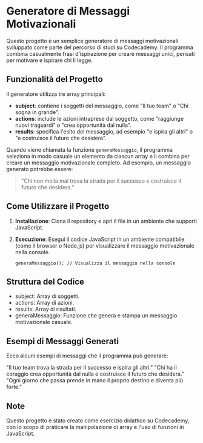 # Generatore di Messaggi Motivazionali

Questo progetto è un semplice generatore di messaggi motivazionali sviluppato come parte del percorso di studi su Codecademy. Il programma combina casualmente frasi d’ispirazione per creare messaggi unici, pensati per motivare e ispirare chi li legge.

## Funzionalità del Progetto

Il generatore utilizza tre array principali:

- **subject**: contiene i soggetti del messaggio, come "Il tuo team" o "Chi sogna in grande".
- **actions**: include le azioni intraprese dal soggetto, come "raggiunge nuovi traguardi" o "crea opportunità dal nulla".
- **results**: specifica l'esito del messaggio, ad esempio "e ispira gli altri" o "e costruisce il futuro che desidera".

Quando viene chiamata la funzione `generaMessaggio`, il programma seleziona in modo casuale un elemento da ciascun array e li combina per creare un messaggio motivazionale completo. Ad esempio, un messaggio generato potrebbe essere:

> "Chi non molla mai trova la strada per il successo e costruisce il futuro che desidera."

## Come Utilizzare il Progetto

1. **Installazione**: Clona il repository e apri il file in un ambiente che supporti JavaScript.
2. **Esecuzione**: Esegui il codice JavaScript in un ambiente compatibile (come il browser o Node.js) per visualizzare il messaggio motivazionale nella console.
   
   ```
   generaMessaggio(); // Visualizza il messaggio nella console
   ```
## Struttura del Codice
- subject: Array di soggetti.
- actions: Array di azioni.
- results: Array di risultati.
- generaMessaggio: Funzione che genera e stampa un messaggio motivazionale casuale.

## Esempi di Messaggi Generati
Ecco alcuni esempi di messaggi che il programma può generare:

"Il tuo team trova la strada per il successo e ispira gli altri."
"Chi ha il coraggio crea opportunità dal nulla e costruisce il futuro che desidera."
"Ogni giorno che passa prende in mano il proprio destino e diventa più forte."

## Note
Questo progetto è stato creato come esercizio didattico su Codecademy, con lo scopo di praticare la manipolazione di array e l'uso di funzioni in JavaScript.
